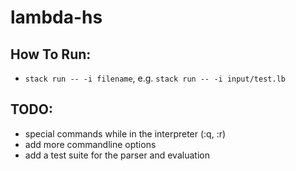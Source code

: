 # lambda-hs

## How To Run:
- `stack run -- -i filename`, e.g. `stack run -- -i input/test.lb`

## TODO:
- special commands while in the interpreter (:q, :r)
- add more commandline options
- add a test suite for the parser and evaluation
